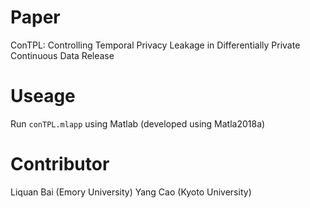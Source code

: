 
# Paper 
ConTPL: Controlling Temporal Privacy Leakage in Differentially Private Continuous Data Release

# Useage

Run `conTPL.mlapp` using Matlab
(developed using Matla2018a)

# Contributor 
Liquan Bai (Emory University)
Yang Cao (Kyoto University)





